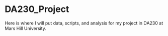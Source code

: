 # DA230_Project
Here is where I will put data, scripts, and analysis for my project in DA230 at Mars Hill University.
